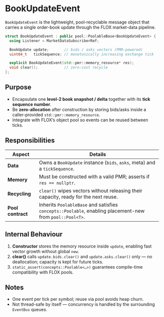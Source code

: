 # BookUpdateEvent

`BookUpdateEvent` is the lightweight, pool-recyclable message object that carries a single order-book update through the FLOX market-data pipeline.

```cpp
struct BookUpdateEvent : public pool::PoolableBase<BookUpdateEvent> {
  using Listener = MarketDataSubscriberRef;

  BookUpdate update;       // bids / asks vectors (PMR-powered)
  uint64_t   tickSequence; // monotonically increasing exchange tick

  explicit BookUpdateEvent(std::pmr::memory_resource* res);
  void clear();            // zero-cost recycle
};
```

## Purpose

* Encapsulate one **level-2 book snapshot / delta** together with its **tick sequence number**.  
* Be **zero-allocation** after construction by storing bids/asks inside a caller-provided `std::pmr::memory_resource`.  
* Integrate with FLOX’s object pool so events can be reused between ticks.

## Responsibilities

| Aspect            | Details                                                                                                   |
|-------------------|-----------------------------------------------------------------------------------------------------------|
| **Data**          | Owns a `BookUpdate` instance (`bids`, `asks`, meta) and a `tickSequence`.                                 |
| **Memory**        | Must be constructed with a valid PMR; asserts if `res == nullptr`.                                        |
| **Recycling**     | `clear()` wipes vectors without releasing their capacity, ready for the next reuse.                       |
| **Pool contract** | Inherits `PoolableBase` and satisfies `concepts::Poolable`, enabling placement-new from `pool::Pool<T>`.  |

## Internal Behaviour

1. **Constructor** stores the memory resource inside `update`, enabling fast vector growth without global `new`.  
2. **clear()** calls `update.bids.clear()` and `update.asks.clear()` only — no deallocation; capacity is kept for future ticks.  
3. `static_assert(concepts::Poolable<…>)` guarantees compile-time compatibility with FLOX pools.

## Notes

* One event per tick per symbol; reuse via pool avoids heap churn.  
* Not thread-safe by itself — concurrency is handled by the surrounding `EventBus` queues.
